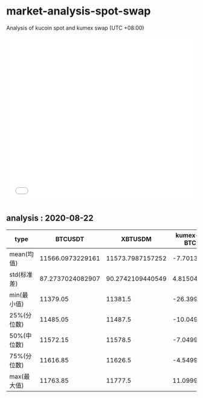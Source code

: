 # market-analysis-spot-swap
Analysis of kucoin spot and kumex swap (UTC +08:00)

<iframe width="100%" height="440" src="./data.html" frameborder="no" border="0" scrolling="no"></iframe>

## analysis : 2020-08-22

type | BTCUSDT | XBTUSDM | kumex-XBTUSDM-BTCUSDT_arb
---|---|---|---
mean(均值) | 11566.0973229161 | 11573.7987157252 | -7.70139280377872
std(标准差) | 87.2737024082907 | 90.2742109440549 | 4.81504586993435
min(最小值) | 11379.05 | 11381.5 | -26.3999999999996
25%(分位数) | 11485.05 | 11487.5 | -10.0499999999993
50%(中位数) | 11572.15 | 11578.5 | -7.04999999999927
75%(分位数) | 11616.85 | 11626.5 | -4.54999999999927
max(最大值) | 11763.85 | 11777.5 | 11.0999999999985
